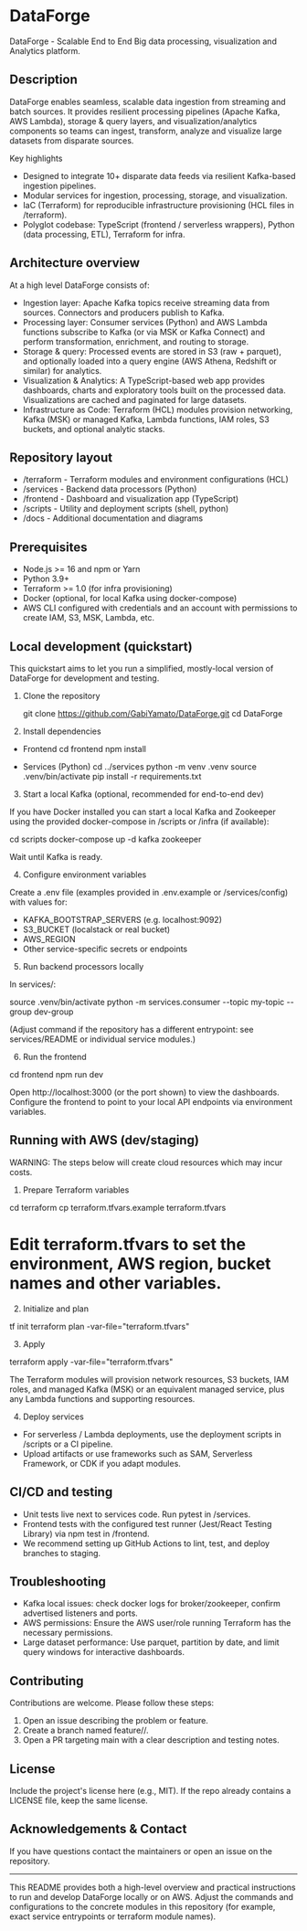 # DataForge

DataForge - Scalable End to End Big data processing, visualization and Analytics platform.

Description
-----------
DataForge enables seamless, scalable data ingestion from streaming and batch sources. It provides resilient processing pipelines (Apache Kafka, AWS Lambda), storage & query layers, and visualization/analytics components so teams can ingest, transform, analyze and visualize large datasets from disparate sources.

Key highlights
- Designed to integrate 10+ disparate data feeds via resilient Kafka-based ingestion pipelines.
- Modular services for ingestion, processing, storage, and visualization.
- IaC (Terraform) for reproducible infrastructure provisioning (HCL files in /terraform).
- Polyglot codebase: TypeScript (frontend / serverless wrappers), Python (data processing, ETL), Terraform for infra.

Architecture overview
---------------------
At a high level DataForge consists of:

- Ingestion layer: Apache Kafka topics receive streaming data from sources. Connectors and producers publish to Kafka.
- Processing layer: Consumer services (Python) and AWS Lambda functions subscribe to Kafka (or via MSK or Kafka Connect) and perform transformation, enrichment, and routing to storage.
- Storage & query: Processed events are stored in S3 (raw + parquet), and optionally loaded into a query engine (AWS Athena, Redshift or similar) for analytics.
- Visualization & Analytics: A TypeScript-based web app provides dashboards, charts and exploratory tools built on the processed data. Visualizations are cached and paginated for large datasets.
- Infrastructure as Code: Terraform (HCL) modules provision networking, Kafka (MSK) or managed Kafka, Lambda functions, IAM roles, S3 buckets, and optional analytic stacks.

Repository layout
-----------------
- /terraform - Terraform modules and environment configurations (HCL)
- /services - Backend data processors (Python)
- /frontend - Dashboard and visualization app (TypeScript)
- /scripts - Utility and deployment scripts (shell, python)
- /docs - Additional documentation and diagrams

Prerequisites
-------------
- Node.js >= 16 and npm or Yarn
- Python 3.9+
- Terraform >= 1.0 (for infra provisioning)
- Docker (optional, for local Kafka using docker-compose)
- AWS CLI configured with credentials and an account with permissions to create IAM, S3, MSK, Lambda, etc.

Local development (quickstart)
------------------------------
This quickstart aims to let you run a simplified, mostly-local version of DataForge for development and testing.

1. Clone the repository

   git clone https://github.com/GabiYamato/DataForge.git
   cd DataForge

2. Install dependencies

- Frontend
  cd frontend
  npm install

- Services (Python)
  cd ../services
  python -m venv .venv
  source .venv/bin/activate
  pip install -r requirements.txt

3. Start a local Kafka (optional, recommended for end-to-end dev)

If you have Docker installed you can start a local Kafka and Zookeeper using the provided docker-compose in /scripts or /infra (if available):

  cd scripts
  docker-compose up -d kafka zookeeper

Wait until Kafka is ready.

4. Configure environment variables

Create a .env file (examples provided in .env.example or /services/config) with values for:
- KAFKA_BOOTSTRAP_SERVERS (e.g. localhost:9092)
- S3_BUCKET (localstack or real bucket)
- AWS_REGION
- Other service-specific secrets or endpoints

5. Run backend processors locally

In services/:

  source .venv/bin/activate
  python -m services.consumer --topic my-topic --group dev-group

(Adjust command if the repository has a different entrypoint: see services/README or individual service modules.)

6. Run the frontend

cd frontend
npm run dev

Open http://localhost:3000 (or the port shown) to view the dashboards. Configure the frontend to point to your local API endpoints via environment variables.

Running with AWS (dev/staging)
------------------------------
WARNING: The steps below will create cloud resources which may incur costs.

1. Prepare Terraform variables

cd terraform
cp terraform.tfvars.example terraform.tfvars
# Edit terraform.tfvars to set the environment, AWS region, bucket names and other variables.

2. Initialize and plan

tf init
terraform plan -var-file="terraform.tfvars"

3. Apply

terraform apply -var-file="terraform.tfvars"

The Terraform modules will provision network resources, S3 buckets, IAM roles, and managed Kafka (MSK) or an equivalent managed service, plus any Lambda functions and supporting resources.

4. Deploy services

- For serverless / Lambda deployments, use the deployment scripts in /scripts or a CI pipeline.
- Upload artifacts or use frameworks such as SAM, Serverless Framework, or CDK if you adapt modules.

CI/CD and testing
-----------------
- Unit tests live next to services code. Run pytest in /services.
- Frontend tests with the configured test runner (Jest/React Testing Library) via npm test in /frontend.
- We recommend setting up GitHub Actions to lint, test, and deploy branches to staging.

Troubleshooting
---------------
- Kafka local issues: check docker logs for broker/zookeeper, confirm advertised listeners and ports.
- AWS permissions: Ensure the AWS user/role running Terraform has the necessary permissions.
- Large dataset performance: Use parquet, partition by date, and limit query windows for interactive dashboards.

Contributing
------------
Contributions are welcome. Please follow these steps:
1. Open an issue describing the problem or feature.
2. Create a branch named feature/<your-name>/<short-description>.
3. Open a PR targeting main with a clear description and testing notes.

License
-------
Include the project's license here (e.g., MIT). If the repo already contains a LICENSE file, keep the same license.

Acknowledgements & Contact
--------------------------
If you have questions contact the maintainers or open an issue on the repository.

---

This README provides both a high-level overview and practical instructions to run and develop DataForge locally or on AWS. Adjust the commands and configurations to the concrete modules in this repository (for example, exact service entrypoints or terraform module names).
